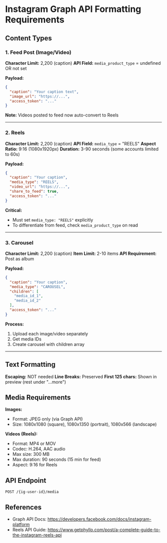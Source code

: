 # Instagram Graph API Formatting Requirements

## Content Types

### 1. Feed Post (Image/Video)

**Character Limit:** 2,200 (caption)
**API Field:** `media_product_type` = undefined OR not set

**Payload:**
```json
{
  "caption": "Your caption text",
  "image_url": "https://...",
  "access_token": "..."
}
```

**Note:** Videos posted to feed now auto-convert to Reels

---

### 2. Reels

**Character Limit:** 2,200 (caption)
**API Field:** `media_type` = "REELS"
**Aspect Ratio:** 9:16 (1080x1920px)
**Duration:** 3-90 seconds (some accounts limited to 60s)

**Payload:**
```json
{
  "caption": "Your caption",
  "media_type": "REELS",
  "video_url": "https://...",
  "share_to_feed": true,
  "access_token": "..."
}
```

**Critical:**
- Must set `media_type: "REELS"` explicitly
- To differentiate from feed, check `media_product_type` on read

---

### 3. Carousel

**Character Limit:** 2,200 (caption)
**Item Limit:** 2-10 items
**API Requirement:** Post as album

**Payload:**
```json
{
  "caption": "Your caption",
  "media_type": "CAROUSEL",
  "children": [
    "media_id_1",
    "media_id_2"
  ],
  "access_token": "..."
}
```

**Process:**
1. Upload each image/video separately
2. Get media IDs
3. Create carousel with children array

---

## Text Formatting

**Escaping:** NOT needed
**Line Breaks:** Preserved
**First 125 chars:** Shown in preview (rest under "...more")

## Media Requirements

**Images:**
- Format: JPEG only (via Graph API)
- Size: 1080x1080 (square), 1080x1350 (portrait), 1080x566 (landscape)

**Videos (Reels):**
- Format: MP4 or MOV
- Codec: H.264, AAC audio
- Max size: 300 MB
- Max duration: 90 seconds (15 min for feed)
- Aspect: 9:16 for Reels

## API Endpoint

`POST /{ig-user-id}/media`

## References

- Graph API Docs: https://developers.facebook.com/docs/instagram-platform
- Reels API Guide: https://www.getphyllo.com/post/a-complete-guide-to-the-instagram-reels-api
